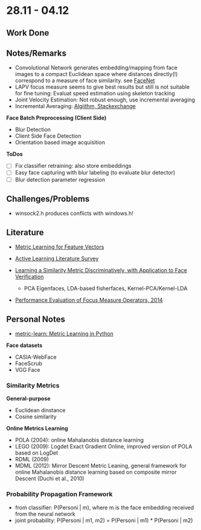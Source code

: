 # 28.11 - 04.12

## Work Done

## Notes/Remarks

- Convolutional Network generates embedding/mapping from face images to a compact Euclidean space where distances directly(!) correspond to a measure of face similarity. see [FaceNet](http://www.cv-foundation.org/openaccess/content_cvpr_2015/app/1A_089.pdf)
- LAPV focus measure seems to give best results but still is not suitable for fine tuning: Evaluat speed estimation using skeleton tracking
- Joint Velocity Estimation: Not robust enough, use incremental averaging
- Incremental Averaging: [Algiithm, Stackexchange](http://math.stackexchange.com/questions/106700/incremental-averageing)


**Face Batch Preprocessing (Client Side)**
- Blur Detection
- Client Side Face Detection
- Orientation based image acquisition

**ToDos**
- [ ] Fix classifier retraining: also store embeddings
- [ ] Easy face capturing with blur labeling (to evaluate blur detector)
- [ ] Blur detection parameter regression

## Challenges/Problems

- winsock2.h produces conflicts with windows.h!

## Literature


- [Metric Learning for Feature Vectors](https://arxiv.org/pdf/1306.6709.pdf)

- [Active Learning Literature Survey](http://burrsettles.com/pub/settles.activelearning.pdf)

- [Learning a Similarity Metric Discriminatively, with Application to Face Verification](http://yann.lecun.com/exdb/publis/pdf/chopra-05.pdf)
	- PCA Eigenfaces, LDA-based fisherfaces, Kernel-PCA/Kernel-LDA
- [Performance Evaluation of Focus Measure Operators, 2014](https://arxiv.org/ftp/arxiv/papers/1604/1604.00546.pdf)
	
## Personal Notes

- [metric-learn: Metric Learning in Python](https://all-umass.github.io/metric-learn/index.html)

**Face datasets**
- CASIA-WebFace
- FaceScrub
- VGG Face


### Similarity Metrics

**General-purpose**
- Euclidean dinstance
- Cosine similarity

**Online Metrics Learning**
- POLA (2004): online Mahalanobis distance learning
- LEGO (2009): Logdet Exact Gradient Online, improved version of POLA based on LogDet
- RDML (2009)
- MDML (2012): Mirror Descent Metric Leaning, general framework for online Mahalanobis distance learning based on composite mirror Descent (Duchi et al., 2010)


### Probability Propagation Framework

- from classifier: P(Personi | m), where m is the face embedding received from the neural network
- joint probability: P(Personi | m1, m2) = P(Personi | m1) * P(Personi | m2)
